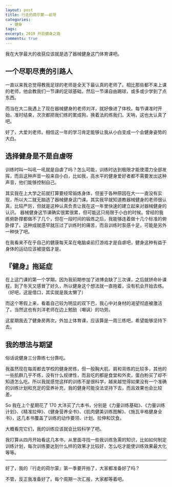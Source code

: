 ```yaml
---
layout: post
title: 行走的荷尔蒙——前导
categories: 
  - 健身
tags:
excerpt: 2019 开启健身之路
comments: true
---
```



我在大学最大的收获应该就是选了器械健身这门体育课吧。

## 一个尽职尽责的引路人

一直以来我总觉得教我足球的老师是全天下最认真的老师了。相比那些都不来上课的老师，他会教我们一节课的足球基础，然后一节课自由踢球，或多或少学到了点东西。

而当在大二我遇上了现在器械健身的老师刘洋，就好像进了体校。每节课准时开始，准时结束，次次都把我们练的累成狗，换着法的练我们。天呐，这也太认真了吧。

好了，大爱刘老师。相信这一年的学习肯定能够让我从小白变成一个会健身姿势的大白。

## 选择健身是不是自虐呀

训练时叫一叫吼一吼就是自虐了吗？怎么可能，训练时达到极限才能使潜力全部发挥，而且这种声音一般来自小白，比如我，高水平的健身爱好者都不需要发出这种声音，他们能够控制自己。

其实我在上大学之前就打算要经常锻炼身体，但鉴于各种原因在大一一直没有实现，所以大二就无脑选了器械健身这门课。其实我早就知道教器械健身的老师很认真，比较严厉，但就是这种认真负责让我在这一年里快速的建立起来对器械健身的认识。
器械健身这节课确实很累很累，但可能这只局限于小白的时候。曾经的我练俯卧撑都做不了几个，但在一段时间的锻炼之后，我能够连着做十几个标准的俯卧撑了。这种成就感早就压过了训练时的痛苦，而且训练时泵感十足，可能是另外一种快了吧。

在我看来不在乎自己的健康每天呆在电脑桌前打游戏才是自虐吧，健身这种有益于身体的运动应该被提倡才是。

## 『健身』拖延症

在上这门课的第一个学期，因为我前期参加了进博会缺了三次课，之后就拼命补课程，到了冬天又感冒了好久，所以健身这个想法就一直拖着，没有机会开始去练。（好吧，这是借口，其实就是我太懒了）

而这个寒假上来，看着自己较为明显的双下巴，我心中对身材的渴望彻底被激活了。当然这也有刘洋老师在边上勉励（嘲讽）的功劳。

这星期我去了健身房两次，外加上体育课，应该算是一周三练吧，希望能够坚持下去。

## 我的想法与期望

俗话说健身三分靠练七分靠吃。

我虽然现在每周都去学校的健身房练，但一般胸大肌、肩和背练的比较多，其他的一些肌群几乎不练，没有什么规律性，而且吃的都是食堂和外卖，蛋白粉买了却不知道怎么吃。所以我就感觉这样的训练不是很科学，越来越觉得如果没有一个准确的训练计划和充足的营养补充，我的健身可能没法坚持下去，而且效果也会比较差。

So 我在上个星期花了 170 大洋买了六本书，分别是《力量训练基础》、《力量训练计划》、《精准拉伸》、《健身营养全书》、《肌肉健美训练图解》、《施瓦辛格健身全书》，这几本书覆盖了训练的动作要领、计划、拉伸和饮食。

大概看完它们，我的训练应该就会比较科学了吧。

我打算从四月开始看这几本书，从里面寻找一些我训练急需的知识，比如如何制定训练计划，每次训练要达到什么样的效果才比较好，怎么吃才能使训练效果最大化等等。

---

好了，我的『行走的荷尔蒙』第一季要开拍了，大家都准备好了吗？

不管，反正我准备好了。每个周期一次汇报，大家都等着吧。